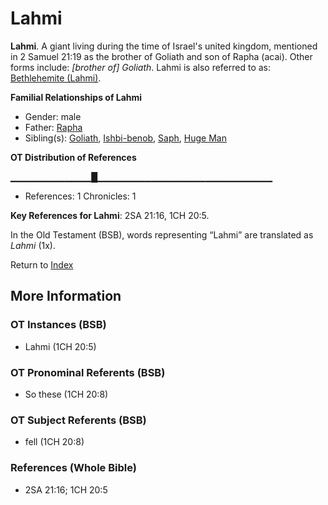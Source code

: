 # Lahmi
**Lahmi**. 
A giant living during the time of Israel's united kingdom, mentioned in 2 Samuel 21:19 as the brother of Goliath and son of Rapha (acai). 
Other forms include: 
*[brother of] Goliath*. 
Lahmi is also referred to as: 
[Bethlehemite (Lahmi)](Bethlehemite.md). 




**Familial Relationships of Lahmi**


* Gender: male
* Father: [Rapha](Rapha.md)
* Sibling(s): [Goliath](Goliath.md), [Ishbi-benob](Ishbi-benob.md), [Saph](Saph.md), [Huge Man](HugeMan.md)


**OT Distribution of References**

▁▁▁▁▁▁▁▁▁▁▁▁█▁▁▁▁▁▁▁▁▁▁▁▁▁▁▁▁▁▁▁▁▁▁▁▁▁▁
* References: 1 Chronicles: 1



**Key References for Lahmi**: 
2SA 21:16, 1CH 20:5. 


In the Old Testament (BSB), words representing “Lahmi” are translated as 
*Lahmi* (1x). 




Return to [Index](00-Index.md)

## More Information

### OT Instances (BSB)

* Lahmi (1CH 20:5)



### OT Pronominal Referents (BSB)

* So these (1CH 20:8)



### OT Subject Referents (BSB)

* fell (1CH 20:8)



### References (Whole Bible)

* 2SA 21:16; 1CH 20:5



